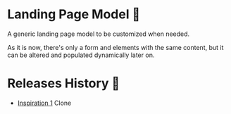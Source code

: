# Landing Page Model 🛬

A generic landing page model to be customized when needed.

As it is now, there's only a form and elements with the same content, but it can be altered and populated dynamically later on.

# Releases History 📅

- [Inspiration 1](./inspiration/lp1.png) Clone
